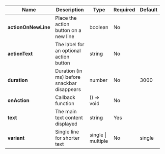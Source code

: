 | **Name**            | **Description**                             | **Type**           | **Required** | **Default** |
|---------------------|---------------------------------------------|--------------------|--------------|-------------|
| **actionOnNewLine** | Place the action button on a new line       | boolean            | No           |             |
| **actionText**      | The label for an optional action button     | string             | No           |             |
| **duration**        | Duration (in ms) before snackbar disappears | number             | No           | 3000        |
| **onAction**        | Callback function                           | () => void         | No           |             |
| **text**            | The main text content displayed             | string             | Yes          |             |
| **variant**         | Single line for shorter text                | single \| multiple | No           | single      |
